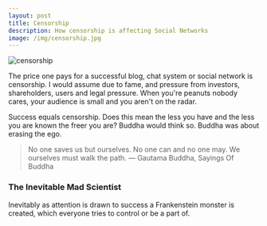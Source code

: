 ```yaml
---
layout: post
title: Censorship
description: How censorship is affecting Social Networks
image: /img/censorship.jpg
---
```


![censorship]({{site.url}}/img/censorship.jpg)

The price one pays for a successful blog, chat system or social network is censorship. I would assume due to fame, and pressure from investors, shareholders, users and legal pressure. When you're peanuts nobody cares, your audience is small and you aren't on the radar.

Success equals censorship. Does this mean the less you have and the less you are known the freer you are? Buddha would think so. Buddha was about erasing the ego.

> No one saves us but ourselves. No one can and no one may. We ourselves must walk the path.
― Gautama Buddha, Sayings Of Buddha

### The Inevitable Mad Scientist

Inevitably as attention is drawn to success a Frankenstein monster is created, which everyone tries to control or be a part of. 

